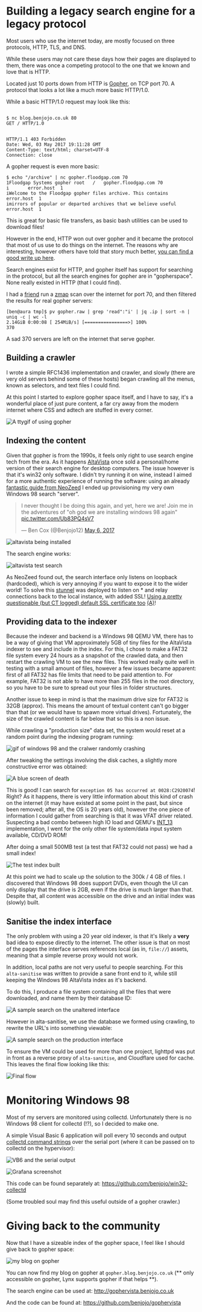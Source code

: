 Building a legacy search engine for a legacy protocol
===

Most users who use the internet today, are mostly focused on three protocols, HTTP, TLS, and DNS.

While these users may not care these days how their pages are displayed to them, there was once a competing protocol to the one that we known and love that is HTTP.

Located just 10 ports down from HTTP is [Gopher](https://www.ietf.org/rfc/rfc1436.txt), on TCP port 70. A protocol that looks a lot like a much more basic HTTP/1.0.

While a basic HTTP/1.0 request may look like this:

```

$ nc blog.benjojo.co.uk 80
GET / HTTP/1.0


HTTP/1.1 403 Forbidden
Date: Wed, 03 May 2017 19:11:28 GMT
Content-Type: text/html; charset=UTF-8
Connection: close

```

A gopher request is even more basic:

```
$ echo "/archive" | nc gopher.floodgap.com 70
1Floodgap Systems gopher root	/	gopher.floodgap.com	70
i 		error.host	1
iWelcome to the Floodgap gopher files archive. This contains		error.host	1
imirrors of popular or departed archives that we believe useful		error.host	1
```

This is great for basic file transfers, as basic bash utilities can be used to download files!

However in the end, HTTP won out over gopher and it became the protocol that most of us use to do things on the internet. The reasons why are interesting, however others have told that story much better, [you can find a good write up here](https://www.minnpost.com/business/2016/08/rise-and-fall-gopher-protocol).

Search engines exist for HTTP, and gopher itself has support for searching in the protocol, but all the search engines for gopher are in "gopherspace". None really existed in HTTP (that I could find).

I had a [friend](https://twitter.com/2sec4u) run a [zmap](https://github.com/zmap/zmap) scan over the internet for port 70, and then filtered the results for real gopher servers:

```
[ben@aura tmp]$ pv gopher.raw | grep 'read":"i' | jq .ip | sort -n | uniq -c | wc -l
2.14GiB 0:00:08 [ 254MiB/s] [================>] 100%            
370
```

A sad 370 servers are left on the internet that serve gopher.

## Building a crawler

I wrote a simple RFC1436 implementation and crawler, and slowly (there are very old servers behind some of these hosts) began crawling all the menus, known as selectors, and text files I could find.

At this point I started to explore gopher space itself, and I have to say, it's a wonderful place of just pure content, a far cry away from the modern internet where CSS and adtech are stuffed in every corner.

![A ttygif of using gopher](tty-of-gopher.gif)

## Indexing the content

Given that gopher is from the 1990s, it feels only right to use search engine tech from the era. As it happens [AltaVista](https://en.wikipedia.org/wiki/AltaVista) once sold a personal/home version of their search engine for 
desktop computers. The issue however is that it's win32 only software. I didn't try running it on wine, instead I aimed for a more authentic experience of running the software: using an already [fantastic guide from NeoZeed](https://virtuallyfun.superglobalmegacorp.com/2017/02/25/personal-altavista-utzoo-reloaded/) I ended up provisioning my very own Windows 98 search "server".

<blockquote class="twitter-tweet" data-lang="en"><p lang="en" dir="ltr">I never thought I be doing this again, and yet, here we are! Join me in the adventures of &quot;oh god we are installing windows 98 again&quot; <a href="https://t.co/Ub83PQ4sV7">pic.twitter.com/Ub83PQ4sV7</a></p>&mdash; Ben Cox (@Benjojo12) <a href="https://twitter.com/Benjojo12/status/860893238831480833">May 6, 2017</a></blockquote>
<script async src="//platform.twitter.com/widgets.js" charset="utf-8"></script>

![altavista being installed](installer.png)

The search engine works:

![altavista test search](example-search.png)

As NeoZeed found out, the search interface only listens on loopback (hardcoded), which is very annoying if you want to expose it to the wider world! To solve this [stunnel](https://www.stunnel.org/index.html) 
was deployed to listen on * and relay connections back to the local instance, with added SSL! [Using a pretty questionable (but CT logged) default SSL certificate too](https://crt.sh/?id=130496527) [(A)](http://archive.is/WJNYb)!

## Providing data to the indexer

Because the indexer and backend is a Windows 98 QEMU VM, there has to be a way of giving that VM approximately 5GB of tiny files for the AltaVista indexer to see and include in the index. For this, I chose to make a FAT32 file system every 24 hours as a snapshot of the crawled data, and then restart the crawling VM to see the new files. This worked really quite well in testing with a small amount of files, however a few issues became apparent: first of all FAT32 has file limits that need to be paid attention to. For example, FAT32 is not able to have more than 255 files in the root directory, so you have to be sure to spread out your files in folder structures.

Another issue to keep in mind is that the maximum drive size for FAT32 is 32GB (approx). This means the amount of textual content can't go bigger than that (or we would have to spawn more virtual drives). Fortunately, the size of the crawled content is far below that so this is a non issue.

While crawling a "production size" data set, the system would reset at a random point during the indexing program running:

![gif of windows 98 and the cralwer randomly crashing](random-crash.gif)

After tweaking the settings involving the disk caches, a slightly more constructive error was obtained:

![A blue screen of death](bsod.png)

This is good! I can search for `exception 05 has occurred at 0028:C2920074`! Right? As it happens, there is very little information about this kind of crash on the internet (it may have existed at some point in the past, but since been removed; after all, the OS is 20 years old), however the one piece of information I could gather from searching is that it was VFAT driver related. Suspecting a bad combo between high IO load and QEMU's [INT_13](https://en.wikipedia.org/wiki/INT_13H) implementation, I went for the only other file system/data input system available, CD/DVD ROM!

After doing a small 500MB test (a test that FAT32 could not pass) we had a small index!

![The test index built](index-built.png)

At this point we had to scale up the solution to the 300k / 4 GB of files. I discovered that Windows 98 does support DVDs, even though the UI can only display that the drive is 2GB, even if the drive is much larger than that. Despite that, all content was accessible on the drive and an initial index was (slowly) built.

## Sanitise the index interface

The only problem with using a 20 year old indexer, is that it's likely a **very** bad idea to expose directly to the internet. The other issue is that on most of the pages the interface serves references local (as in, `file://`) assets, meaning that a simple reverse proxy would not work.

In addition, local paths are not very useful to people searching. For this `alta-sanitise` was written to provide a sane front end to it, while still keeping the Windows 98 AltaVista index as it's backend.

To do this, I produce a file system containing all the files that were downloaded, and name them by their database ID:

![A sample search on the unaltered interface](simple-search.png)

However in alta-sanitise, we use the database we formed using crawling, to rewrite the URL's into something viewable:

![A sample search on the production interface](rewritten-search.png)

To ensure the VM could be used for more than one project, lighttpd was put in front as a reverse proxy of `alta-sanitise`, and Cloudflare used for cache. This leaves the final flow looking like this:

![Final flow](flow.png)

# Monitoring Windows 98

Most of my servers are monitored using collectd. Unfortunately there is no Windows 98 client for collectd (!?), so I decided to make one.

A simple Visual Basic 6 application will poll every 10 seconds and output [collectd command strings](https://collectd.org/wiki/index.php/Plain_text_protocol#PUTVAL) over the serial port (where it can be passed on to collectd on the hypervisor):

![VB6 and the serial output](demo.png)

![Grafana screenshot](grafana.png)

This code can be found separately at: https://github.com/benjojo/win32-collectd

(Some troubled soul may find this useful outside of a gopher crawler.) 

# Giving back to the community

Now that I have a sizeable index of the gopher space, I feel like I should give back to gopher space:

![my blog on gopher](tty-my-blog.gif)

You can now find my blog on gopher at `gopher.blog.benjojo.co.uk` (** only accessible on gopher, Lynx supports gopher if that helps **).

The search engine can be used at: http://gophervista.benjojo.co.uk

And the code can be found at: https://github.com/benjojo/gophervista